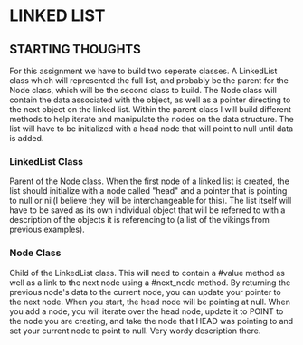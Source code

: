 # LINKED LIST

## STARTING THOUGHTS

For this assignment we have to build two seperate classes.  A LinkedList class which will represented the full list,
and probably be the parent for the Node class, which will be the second class to build.  The Node class will contain the
data associated with the object, as well as a pointer directing to the next object on the linked list.  Within the parent
class I will build different methods to help iterate and manipulate the nodes on the data structure. The list will have to be initialized with a head node that will point to null until data is added.

### LinkedList Class

Parent of the Node class. When the first node of a linked list is created, the list should initialize with a node called "head" and a pointer that is pointing to null or nil(I believe they will be interchangeable for this).  The list itself will have to be saved as its own individual object that will be referred to with a description of the objects it is referencing to (a list of the vikings from previous examples). 


### Node Class

Child of the LinkedList class.  This will need to contain a #value method as well as a link to the next node using a #next_node method. By returning the previous node's data to the current node, you can update your pointer to the next node.  When you start, the head node will be pointing at null.  When you add a node, you will iterate over the head node, update it to POINT to the node you are creating, and take the node that HEAD was pointing to and set your current node to point to null.  Very wordy description there.   
